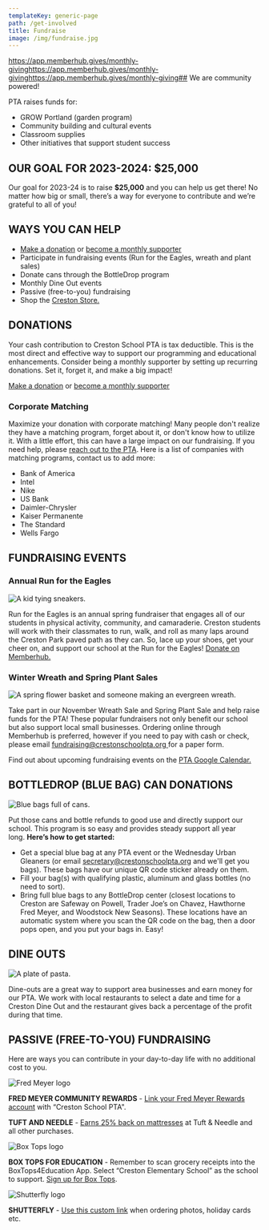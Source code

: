 ```yaml
---
templateKey: generic-page
path: /get-involved
title: Fundraise
image: /img/fundraise.jpg
---
```

https://app.memberhub.gives/monthly-givinghttps://app.memberhub.gives/monthly-givinghttps://app.memberhub.gives/monthly-giving## We are community powered!

PTA raises funds for:

* GROW Portland (garden program)
* Community building and cultural events
* Classroom supplies
* Other initiatives that support student success

## OUR GOAL FOR 2023-2024: $25,000

Our goal for 2023-24 is to raise **$25,000** and you can help us get there! No matter how big or small, there’s a way for everyone to contribute and we’re grateful to all of you!

## WAYS YOU CAN HELP

* [Make a donation](https://creston.memberhub.com/store?limit=21&live=true&category=Donations) or [become a monthly supporter](https://creston.memberhub.com/store?limit=21&live=true&category=Memberships)
* Participate in fundraising events (Run for the Eagles, wreath and plant sales)
* Donate cans through the BottleDrop program
* Monthly Dine Out events
* Passive (free-to-you) fundraising
* Shop the [Creston Store.](https://creston.memberhub.com/store?limit=21&live=true)

## DONATIONS

Your cash contribution to Creston School PTA is tax deductible. This is the most direct and effective way to support our programming and educational enhancements. Consider being a monthly supporter by setting up recurring donations. Set it, forget it, and make a big impact!

[Make a donation](https://creston.memberhub.com/store?limit=21&live=true&category=Donations) or [become a monthly supporter](https://creston.memberhub.com/store?limit=21&live=true&category=Memberships)

### Corporate Matching

Maximize your donation with corporate matching! Many people don't realize they have a matching program, forget about it, or don't know how to utilize it. With a little effort, this can have a large impact on our fundraising. If you need help, please [reach out to the PTA](https://mail.google.com/contact). Here is a list of companies with matching programs, contact us to add more:

* Bank of America
* Intel
* Nike
* US Bank
* Daimler-Chrysler
* Kaiser Permanente
* The Standard
* Wells Fargo

## FUNDRAISING EVENTS

### **Annual Run for the Eagles**

![A kid tying sneakers.](/img/run-for-eagles.jpg)

Run for the Eagles is an annual spring fundraiser that engages all of our students in physical activity, community, and camaraderie. Creston students will work with their classmates to run, walk, and roll as many laps around the Creston Park paved path as they can. So, lace up your shoes, get your cheer on, and support our school at the Run for the Eagles! [Donate on Memberhub.](https://creston.memberhub.com/store?limit=21&live=true)

### Winter Wreath and Spring Plant Sales

![A spring flower basket and someone making an evergreen wreath.](/img/artboard-1.png)

Take part in our November Wreath Sale and Spring Plant Sale and help raise funds for the PTA! These popular fundraisers not only benefit our school but also support local small businesses. Ordering online through Memberhub is preferred, however if you need to pay with cash or check, please email [fundraising@crestonschoolpta.org ](mailto:fundraising@crestonschoolpta.org)for a paper form.

Find out about upcoming fundraising events on the [PTA Google Calendar.](https://docs.google.com/document/d/1qIB7OYtvODxUKUTlahM98hdTlmCVF44pMNs0r__a1K4/edit?usp=sharing)

## BOTTLEDROP (BLUE BAG) CAN DONATIONS

![Blue bags full of cans.](/img/fundraise-blue-bags.jpeg)

Put those cans and bottle refunds to good use and directly support our school. This program is so easy and provides steady support all year long. **Here’s how to get started:** 

* Get a special blue bag at any PTA event or the Wednesday Urban Gleaners (or email [secretary@crestonschoolpta.org](mailto:secretary@crestonschoolpta.org) and we'll get you bags). These bags have our unique QR code sticker already on them.
* Fill your bag(s) with qualifying plastic, aluminum and glass bottles (no need to sort).
* Bring full blue bags to any BottleDrop center (closest locations to Creston are Safeway on Powell, Trader Joe’s on Chavez, Hawthorne Fred Meyer, and Woodstock New Seasons). These locations have an automatic system where you scan the QR code on the bag, then a door pops open, and you put your bags in. Easy!

## DINE OUTS

![A plate of pasta.](/img/fundraise-dine-outs.jpg)

Dine-outs are a great way to support area businesses and earn money for our PTA. We work with local restaurants to select a date and time for a Creston Dine Out and the restaurant gives back a percentage of the profit during that time. 

## PASSIVE (FREE-TO-YOU) FUNDRAISING 

Here are ways you can contribute in your day-to-day life with no additional cost to you.

![Fred Meyer logo](/img/fred-meyer-rewards-image-300x170.jpeg)

**FRED MEYER COMMUNITY REWARDS** - [Link your Fred Meyer Rewards account](https://www.fredmeyer.com/i/community/community-rewards) with “Creston School PTA".

**TUFT AND NEEDLE** - [Earns 25% back on mattresses](https://tuftandneedle.attfm2.net/crestonel) at Tuft & Needle and all other purchases.

![Box Tops logo](/img/boxtops.jpeg)

**BOX TOPS FOR EDUCATION** - Remember to scan grocery receipts into the BoxTops4Education App. Select “Creston Elementary School” as the school to support. [Sign up for Box Tops](https://www.boxtops4education.com/).

![Shutterfly logo](/img/1024px-shutterfly_logo.png)

**SHUTTERFLY** - [Use this custom link](https://www.shutterfly.com/?SSAID=2627674&sscid=b1k6_11uaik&CID=AFF-SAS-SFLY-2627674-82482&SSAIDDATA=SSCID%5Fb1k6%5F11uaik) when ordering photos, holiday cards etc.